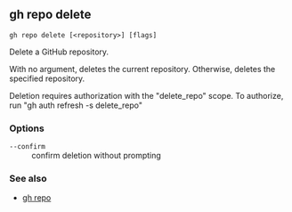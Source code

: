 

## gh repo delete

```
gh repo delete [<repository>] [flags]
```

Delete a GitHub repository.

With no argument, deletes the current repository. Otherwise, deletes the specified repository.

Deletion requires authorization with the "delete_repo" scope. 
To authorize, run "gh auth refresh -s delete_repo"

### Options


<dl class="flags">
	<dt><code>--confirm</code></dt>
	<dd>confirm deletion without prompting</dd>
</dl>


### See also

* [gh repo](./gh_repo)
